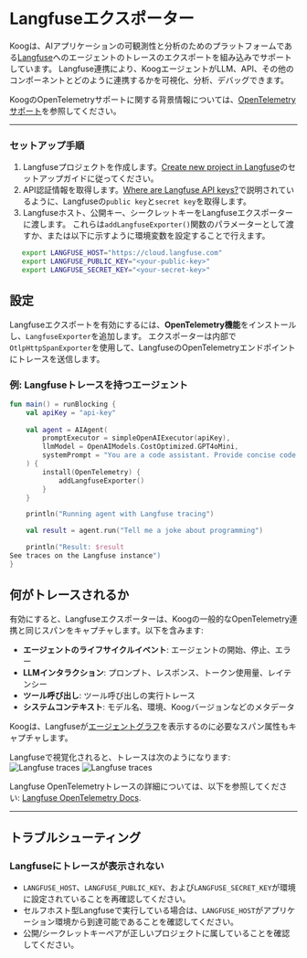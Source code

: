 # Langfuseエクスポーター

Koogは、AIアプリケーションの可観測性と分析のためのプラットフォームである[Langfuse](https://langfuse.com/)へのエージェントのトレースのエクスポートを組み込みでサポートしています。
Langfuse連携により、KoogエージェントがLLM、API、その他のコンポーネントとどのように連携するかを可視化、分析、デバッグできます。

KoogのOpenTelemetryサポートに関する背景情報については、[OpenTelemetryサポート](https://docs.koog.ai/opentelemetry-support/)を参照してください。

---

### セットアップ手順

1.  Langfuseプロジェクトを作成します。[Create new project in Langfuse](https://langfuse.com/docs/get-started#create-new-project-in-langfuse)のセットアップガイドに従ってください。
2.  API認証情報を取得します。[Where are Langfuse API keys?](https://langfuse.com/faq/all/where-are-langfuse-api-keys)で説明されているように、Langfuseの`public key`と`secret key`を取得します。
3.  Langfuseホスト、公開キー、シークレットキーをLangfuseエクスポーターに渡します。
    これらは`addLangfuseExporter()`関数のパラメーターとして渡すか、または以下に示すように環境変数を設定することで行えます。

```bash
   export LANGFUSE_HOST="https://cloud.langfuse.com"
   export LANGFUSE_PUBLIC_KEY="<your-public-key>"
   export LANGFUSE_SECRET_KEY="<your-secret-key>"
```

## 設定

Langfuseエクスポートを有効にするには、**OpenTelemetry機能**をインストールし、`LangfuseExporter`を追加します。
エクスポーターは内部で`OtlpHttpSpanExporter`を使用して、LangfuseのOpenTelemetryエンドポイントにトレースを送信します。

### 例: Langfuseトレースを持つエージェント

<!--- INCLUDE
import ai.koog.agents.core.agent.AIAgent
import ai.koog.agents.features.opentelemetry.feature.OpenTelemetry
import ai.koog.agents.features.opentelemetry.integration.langfuse.addLangfuseExporter
import ai.koog.prompt.executor.clients.openai.OpenAIModels
import ai.koog.prompt.executor.llms.all.simpleOpenAIExecutor
import kotlinx.coroutines.runBlocking
-->
```kotlin
fun main() = runBlocking {
    val apiKey = "api-key"
    
    val agent = AIAgent(
        promptExecutor = simpleOpenAIExecutor(apiKey),
        llmModel = OpenAIModels.CostOptimized.GPT4oMini,
        systemPrompt = "You are a code assistant. Provide concise code examples."
    ) {
        install(OpenTelemetry) {
            addLangfuseExporter()
        }
    }

    println("Running agent with Langfuse tracing")

    val result = agent.run("Tell me a joke about programming")

    println("Result: $result
See traces on the Langfuse instance")
}
```
<!--- KNIT example-langfuse-exporter-01.kt -->

## 何がトレースされるか

有効にすると、Langfuseエクスポーターは、Koogの一般的なOpenTelemetry連携と同じスパンをキャプチャします。以下を含みます:

-   **エージェントのライフサイクルイベント**: エージェントの開始、停止、エラー
-   **LLMインタラクション**: プロンプト、レスポンス、トークン使用量、レイテンシー
-   **ツール呼び出し**: ツール呼び出しの実行トレース
-   **システムコンテキスト**: モデル名、環境、Koogバージョンなどのメタデータ

Koogは、Langfuseが[エージェントグラフ](https://langfuse.com/docs/observability/features/agent-graphs)を表示するのに必要なスパン属性もキャプチャします。

Langfuseで視覚化されると、トレースは次のようになります:
![Langfuse traces](img/opentelemetry-langfuse-exporter-light.png#only-light)
![Langfuse traces](img/oplentelemetry-langfuse-exporter-dark.png#only-dark)

Langfuse OpenTelemetryトレースの詳細については、以下を参照してください:
[Langfuse OpenTelemetry Docs](https://langfuse.com/integrations/native/opentelemetry#opentelemetry-endpoint).

---

## トラブルシューティング

### Langfuseにトレースが表示されない
-   `LANGFUSE_HOST`、`LANGFUSE_PUBLIC_KEY`、および`LANGFUSE_SECRET_KEY`が環境に設定されていることを再確認してください。
-   セルフホスト型Langfuseで実行している場合は、`LANGFUSE_HOST`がアプリケーション環境から到達可能であることを確認してください。
-   公開/シークレットキーペアが正しいプロジェクトに属していることを確認してください。